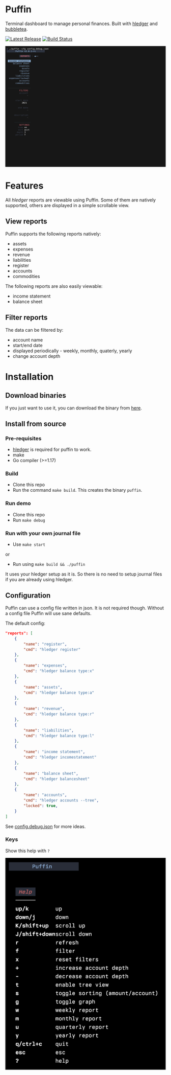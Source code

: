 # Puffin

Terminal dashboard to manage personal finances. Built with [hledger](https://hledger.org/) and [bubbletea](https://github.com/charmbracelet/bubbletea).

<p>
    <a href="https://github.com/siddhantac/puffin/releases"><img src="https://img.shields.io/github/release/siddhantac/puffin.svg" alt="Latest Release"></a>
    <a href="https://github.com/siddhantac/puffin/actions/workflows/go.yml"><img src="https://github.com/siddhantac/puffin/actions/workflows/go.yml/badge.svg" alt="Build Status"></a>
</p>
    
<a href="./altscreen-toggle/main.go">
  <img width="750" src="assets/demo.gif" />
</a>

# Features

All *hledger* reports are viewable using Puffin. Some of them are natively supported, others are displayed in a simple scrollable view. 

## View reports

Puffin supports the following reports natively:
- assets
- expenses
- revenue
- liabilities
- register
- accounts
- commodities

The following reports are also easily viewable:
- income statement
- balance sheet

## Filter reports
The data can be filtered by:
- account name
- start/end date
- displayed periodically - weekly, monthly, quaterly, yearly
- change account depth


# Installation

## Download binaries
If you just want to use it, you can download the binary from [here](https://github.com/siddhantac/puffin/releases).

## Install from source
### Pre-requisites

- [hledger](https://hledger.org/) is required for puffin to work.
- make
- Go compiler (>=1.17)

### Build

* Clone this repo
* Run the command `make build`. This creates the binary `puffin`.

### Run demo

* Clone this repo
* Run `make debug`

### Run with your own journal file

* Use `make start`

or

* Run using `make build && ./puffin`

It uses your hledger setup as it is. So there is no need to setup journal files if you are already using hledger.

## Configuration

Puffin can use a config file written in json. It is not required though. Without a config file Puffin will use sane defaults. 

The default config:

```json
"reports": [
    {
        "name": "register",
        "cmd": "hledger register"
    },
    {
        "name": "expenses",
        "cmd": "hledger balance type:x"
    },
    {
        "name": "assets",
        "cmd": "hledger balance type:a"
    },
    {
        "name": "revenue",
        "cmd": "hledger balance type:r"
    },
    {
        "name": "liabilities",
        "cmd": "hledger balance type:l"
    },
    {
        "name": "income statement",
        "cmd": "hledger incomestatement"
    },
    {
        "name": "balance sheet",
        "cmd": "hledger balancesheet"
    },
    {
        "name": "accounts",
        "cmd": "hledger accounts --tree",
        "locked": true,
    }
]
```

See [config.debug.json](config.debug.json) for more ideas.


### Keys

Show this help with `?` 

![keybindings](assets/keybindings.png)
